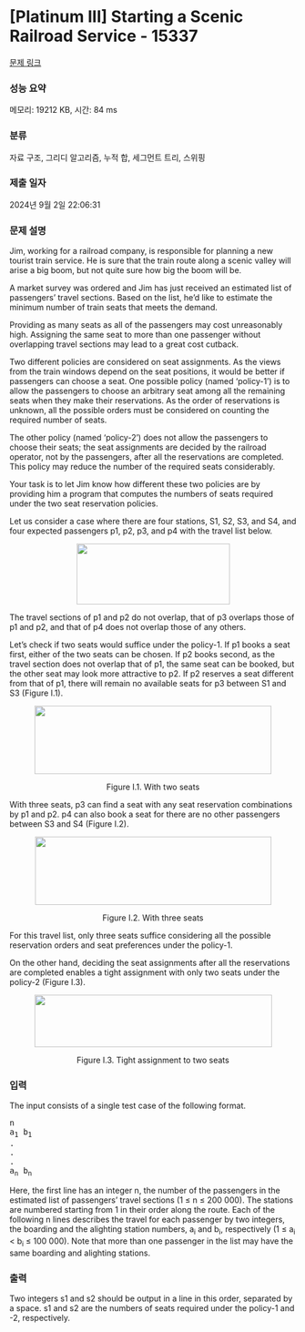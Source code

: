 # [Platinum III] Starting a Scenic Railroad Service - 15337 

[문제 링크](https://www.acmicpc.net/problem/15337) 

### 성능 요약

메모리: 19212 KB, 시간: 84 ms

### 분류

자료 구조, 그리디 알고리즘, 누적 합, 세그먼트 트리, 스위핑

### 제출 일자

2024년 9월 2일 22:06:31

### 문제 설명

<p>Jim, working for a railroad company, is responsible for planning a new tourist train service. He is sure that the train route along a scenic valley will arise a big boom, but not quite sure how big the boom will be.</p>

<p>A market survey was ordered and Jim has just received an estimated list of passengers’ travel sections. Based on the list, he’d like to estimate the minimum number of train seats that meets the demand.</p>

<p>Providing as many seats as all of the passengers may cost unreasonably high. Assigning the same seat to more than one passenger without overlapping travel sections may lead to a great cost cutback.</p>

<p>Two different policies are considered on seat assignments. As the views from the train windows depend on the seat positions, it would be better if passengers can choose a seat. One possible policy (named ‘policy-1’) is to allow the passengers to choose an arbitrary seat among all the remaining seats when they make their reservations. As the order of reservations is unknown, all the possible orders must be considered on counting the required number of seats.</p>

<p>The other policy (named ‘policy-2’) does not allow the passengers to choose their seats; the seat assignments are decided by the railroad operator, not by the passengers, after all the reservations are completed. This policy may reduce the number of the required seats considerably.</p>

<p>Your task is to let Jim know how different these two policies are by providing him a program that computes the numbers of seats required under the two seat reservation policies.</p>

<p>Let us consider a case where there are four stations, S1, S2, S3, and S4, and four expected passengers p1, p2, p3, and p4 with the travel list below.</p>

<p style="text-align:center"><img alt="" src="https://onlinejudgeimages.s3-ap-northeast-1.amazonaws.com/problem/15337/1.png" style="height:107px; width:269px"></p>

<p>The travel sections of p1 and p2 do not overlap, that of p3 overlaps those of p1 and p2, and that of p4 does not overlap those of any others.</p>

<p>Let’s check if two seats would suffice under the policy-1. If p1 books a seat first, either of the two seats can be chosen. If p2 books second, as the travel section does not overlap that of p1, the same seat can be booked, but the other seat may look more attractive to p2. If p2 reserves a seat different from that of p1, there will remain no available seats for p3 between S1 and S3 (Figure I.1).</p>

<p style="text-align:center"><img alt="" src="https://onlinejudgeimages.s3-ap-northeast-1.amazonaws.com/problem/15337/2.png" style="height:120px; width:416px"></p>

<p style="text-align:center">Figure I.1. With two seats</p>

<p>With three seats, p3 can find a seat with any seat reservation combinations by p1 and p2. p4 can also book a seat for there are no other passengers between S3 and S4 (Figure I.2).</p>

<p style="text-align:center"><img alt="" src="https://onlinejudgeimages.s3-ap-northeast-1.amazonaws.com/problem/15337/3.png" style="height:120px; width:415px"></p>

<p style="text-align:center">Figure I.2. With three seats</p>

<p>For this travel list, only three seats suffice considering all the possible reservation orders and seat preferences under the policy-1.</p>

<p>On the other hand, deciding the seat assignments after all the reservations are completed enables a tight assignment with only two seats under the policy-2 (Figure I.3).</p>

<p style="text-align:center"><img alt="" src="https://onlinejudgeimages.s3-ap-northeast-1.amazonaws.com/problem/15337/4.png" style="height:92px; width:417px"></p>

<p style="text-align:center">Figure I.3. Tight assignment to two seats</p>

### 입력 

 <p>The input consists of a single test case of the following format.</p>

<pre>n
a<sub>1</sub> b<sub>1</sub>
.
.
.
a<sub>n</sub> b<sub>n</sub></pre>

<p>Here, the first line has an integer n, the number of the passengers in the estimated list of passengers’ travel sections (1 ≤ n ≤ 200 000). The stations are numbered starting from 1 in their order along the route. Each of the following n lines describes the travel for each passenger by two integers, the boarding and the alighting station numbers, a<sub>i</sub> and b<sub>i</sub>, respectively (1 ≤ a<sub>i</sub> < b<sub>i</sub> ≤ 100 000). Note that more than one passenger in the list may have the same boarding and alighting stations.</p>

### 출력 

 <p>Two integers s1 and s2 should be output in a line in this order, separated by a space. s1 and s2 are the numbers of seats required under the policy-1 and -2, respectively.</p>

